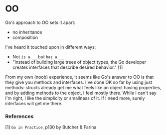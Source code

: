 # OO

Go's approach to OO sets it apart:

- no inheritance
- composition

I've heard it touched upon in different ways:

- Not `is a __` but `has a __`
- "Instead of building large trees of object types, the Go developer creates interfaces that describe desired behavior." [1]

From my own (noob) experience, it seems like Go's answer to OO is that they give you methods and interfaces.  I've done OK so far by using just methods: structs already get me what feels like an object having properties, and by adding methods to the object, I feel mostly there.  While I can't say I'm right, I like the simplicity or smallness of it.  If I need more, surely interfaces will get me there.

### References

[1] `Go in Practice`, p130 by Butcher & Farina
